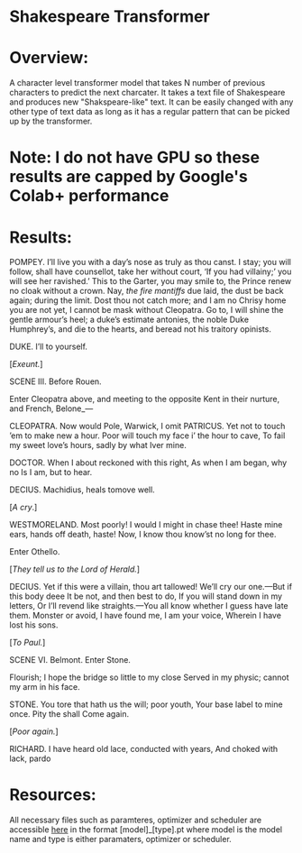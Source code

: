 # Shakespeare Transformer
# Overview:
A character level transformer model that takes N number of previous characters to predict the next charcater. It takes a text file of Shakespeare and produces new "Shakspeare-like" text. It can be easily changed with any other type of text data as long as it has a regular pattern that can be picked up by the transformer. 
# Note: I do not have GPU so these results are capped by Google's Colab+ performance
# Results:
POMPEY.
I’ll live you with a day’s nose as truly as thou canst. I stay; you will
follow, shall have counsellot, take her without court, ‘If you had
villainy;’ you will see her ravished.’ This to the Garter,
you may smile to, the Prince renew no cloak without a
crown. Nay, _the fire mantiffs_ due laid, the dust be back again;
during the limit. Dost thou not catch more; and I am no Chrisy home you are
not yet, I cannot be mask without Cleopatra. Go to, I will
shine the gentle armour’s heel; a duke’s estimate antonies, the
noble Duke Humphrey’s, and die to the hearts, and beread not his traitory opinists.

DUKE.
I’ll to yourself.

[_Exeunt._]

SCENE III. Before Rouen.

 Enter Cleopatra above, and meeting to the opposite Kent in their nurture, and French,
 Belone_—

CLEOPATRA.
Now would Pole, Warwick, I omit
PATRICUS.
Yet not to touch ’em to make new a hour.
Poor will touch my face i’ the hour to cave,
To fail my sweet love’s hours, sadly by what
Iver mine.

DOCTOR.
When I about reckoned with this right,
As when I am began, why no
Is I am, but to hear.

DECIUS.
Machidius, heals tomove well.

 [_A cry_.]

WESTMORELAND.
Most poorly!
I would I might in chase thee!
Haste mine ears, hands off death, haste!
Now, I know thou know’st no long for thee.

 Enter Othello.

 [_They tell us to the Lord of Herald._]

DECIUS.
Yet if this were a villain, thou art tallowed!
We’ll cry our one.—But if this body deee
It be not, and then best to do,
If you will stand down in my letters,
Or I’ll revend like straights.—You all know whether
I guess have late them. Monster or avoid,
I have found me, I am your voice,
Wherein I have lost his sons.

 [_To Paul._]

SCENE VI. Belmont. Enter Stone.

Flourish; I hope the bridge so little to my close
Served in my physic; cannot my arm in his face.

STONE.
You tore that hath us the will; poor youth,
Your base label to mine once. Pity the shall
Come again.

 [_Poor again._]

RICHARD.
I have heard old lace, conducted with years,
And choked with lack, pardo
# Resources:
All necessary files such as paramteres, optimizer and scheduler are accessible [here](https://drive.google.com/drive/folders/1zlo9-kZu9F2_yjMHYHMatun9z84LKyZW) in the format [model]_[type].pt where model is the model name and type is either paramaters, optimizer or scheduler.
